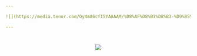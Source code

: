 ```yaml
---

![](https://media.tenor.com/Oy4mA6cfI5YAAAAM/%D8%AF%D8%B1%D8%B3-%D9%85%D8%AA%D8%B9%D8%A8.gif) Hello There!

---
```


<h1></h1>

<p align="center">
  <a href="https://beacons.ai/lucasmat">
    <img src="https://skillicons.dev/icons?i=py,cs,php,html,css" />

  </a>
</p>
